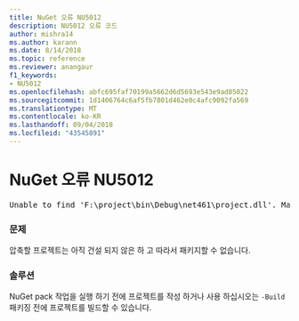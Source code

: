 ```yaml
---
title: NuGet 오류 NU5012
description: NU5012 오류 코드
author: mishra14
ms.author: karann
ms.date: 8/14/2018
ms.topic: reference
ms.reviewer: anangaur
f1_keywords:
- NU5012
ms.openlocfilehash: abfc695faf70199a5662d6d5693e543e9ad85022
ms.sourcegitcommit: 1d1406764c6af5fb7801d462e0c4afc9092fa569
ms.translationtype: MT
ms.contentlocale: ko-KR
ms.lasthandoff: 09/04/2018
ms.locfileid: "43545891"
---
```

# <a name="nuget-error-nu5012"></a>NuGet 오류 NU5012
<pre>Unable to find 'F:\project\bin\Debug\net461\project.dll'. Make sure the project has been built.</pre>

### <a name="issue"></a>문제

압축할 프로젝트는 아직 건설 되지 않은 하 고 따라서 패키지할 수 없습니다.


### <a name="solution"></a>솔루션

NuGet pack 작업을 실행 하기 전에 프로젝트를 작성 하거나 사용 하십시오는 `-Build` 패키징 전에 프로젝트를 빌드할 수 있습니다.

